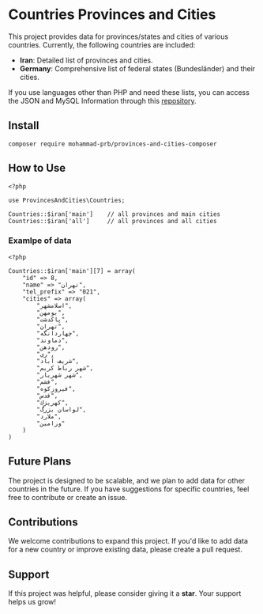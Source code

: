 # Countries Provinces and Cities

This project provides data for provinces/states and cities of various countries. Currently, the following countries are included:

- **Iran**: Detailed list of provinces and cities.
- **Germany**: Comprehensive list of federal states (Bundesländer) and their cities.

If you use languages other than PHP and need these lists, you can access the JSON and MySQL Information through this [repository](https://github.com/mohammad-prb/provinces-and-cities).

## Install
    composer require mohammad-prb/provinces-and-cities-composer

## How to Use
    <?php

    use ProvincesAndCities\Countries;
    
    Countries::$iran['main']    // all provinces and main cities
    Countries::$iran['all']     // all provinces and all cities

### Examlpe of data
    <?php

    Countries::$iran['main'][7] = array(
        "id" => 8,
        "name" => "تهران",
        "tel_prefix" => "021",
        "cities" => array(
            "اسلامشهر",
            "بومهن",
            "پاكدشت",
            "تهران",
            "چهاردانگه",
            "دماوند",
            "رودهن",
            "ري",
            "شريف آباد",
            "شهر رباط كريم",
            "شهر شهريار",
            "فشم",
            "فيروزكوه",
            "قدس",
            "كهريزك",
            "لواسان بزرگ",
            "ملارد",
            "ورامين"
        )
    )

## Future Plans
The project is designed to be scalable, and we plan to add data for other countries in the future. If you have suggestions for specific countries, feel free to contribute or create an issue.

## Contributions
We welcome contributions to expand this project. If you'd like to add data for a new country or improve existing data, please create a pull request.

## Support
If this project was helpful, please consider giving it a **star**. Your support helps us grow!
